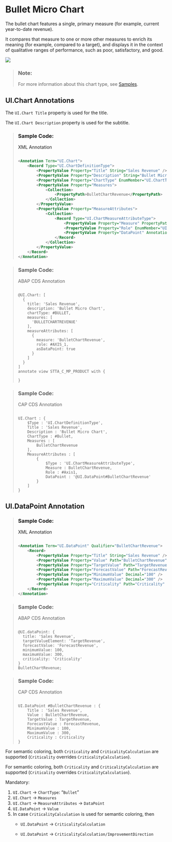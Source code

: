 <!-- loiob91516684a8641b2964c2380c9ea94df -->

# Bullet Micro Chart

The bullet chart features a single, primary measure \(for example, current year-to-date revenue\).

It compares that measure to one or more other measures to enrich its meaning \(for example, compared to a target\), and displays it in the context of qualitative ranges of performance, such as poor, satisfactory, and good.

![](images/Bullet_Micro_Chart_9d24d23.png)

> ### Note:  
> For more information about this chart type, see [Samples](https://ui5.sap.com/1.82.5/#/entity/sap.suite.ui.microchart.BulletMicroChart).



<a name="loiob91516684a8641b2964c2380c9ea94df__section_hs3_vfq_qmb"/>

## UI.Chart Annotations

The `UI.Chart Title` property is used for the title.

The `UI.Chart Description` property is used for the subtitle.

> ### Sample Code:  
> XML Annotation
> 
> ```xml
> 
> <Annotation Term="UI.Chart">
>     <Record Type="UI.ChartDefinitionType">
>         <PropertyValue Property="Title" String="Sales Revenue" />
>         <PropertyValue Property="Description" String="Bullet Micro Chart" />
>         <PropertyValue Property="ChartType" EnumMember="UI.ChartType/Bullet" />
>         <PropertyValue Property="Measures">
>             <Collection>
>                 <PropertyPath>BulletChartRevenue</PropertyPath>
>             </Collection>
>         </PropertyValue>
>         <PropertyValue Property="MeasureAttributes">
>             <Collection>
>                 <Record Type="UI.ChartMeasureAttributeType">
>                     <PropertyValue Property="Measure" PropertyPath="BulletChartRevenue" />
>                     <PropertyValue Property="Role" EnumMember="UI.ChartMeasureRoleType/Axis1" />
>                     <PropertyValue Property="DataPoint" AnnotationPath="@UI.DataPoint#BulletChartRevenue" />
>                 </Record>
>             </Collection>
>         </PropertyValue>
>     </Record>
> </Annotation>
> 
> ```

> ### Sample Code:  
> ABAP CDS Annotation
> 
> ```
> 
> @UI.Chart: [
>   {
>     title: 'Sales Revenue',
>     description: 'Bullet Micro Chart',
>     chartType: #BULLET,
>     measures: [
>       'BULLETCHARTREVENUE'
>     ],
>     measureAttributes: [
>       {
>         measure: 'BulletChartRevenue',
>         role: #AXIS_1,
>         asDataPoint: true
>       }
>     ]
>   }
> ]
> annotate view STTA_C_MP_PRODUCT with {
> 
> }
> ```

> ### Sample Code:  
> CAP CDS Annotation
> 
> ```
> 
> UI.Chart : {
>     $Type : 'UI.ChartDefinitionType',
>     Title : 'Sales Revenue',
>     Description : 'Bullet Micro Chart',
>     ChartType : #Bullet,
>     Measures : [
>         BulletChartRevenue
>     ],
>     MeasureAttributes : [
>         {
>             $Type : 'UI.ChartMeasureAttributeType',
>             Measure : BulletChartRevenue,
>             Role : #Axis1,
>             DataPoint : '@UI.DataPoint#BulletChartRevenue'
>         }
>     ]
> }
> 
> ```



<a name="loiob91516684a8641b2964c2380c9ea94df__section_mk3_vfq_qmb"/>

## UI.DataPoint Annotation

> ### Sample Code:  
> XML Annotation
> 
> ```xml
> 
> <Annotation Term="UI.DataPoint" Qualifier="BulletChartRevenue">
>     <Record>
>         <PropertyValue Property="Title" String="Sales Revenue" />
>         <PropertyValue Property="Value" Path="BulletChartRevenue" />
>         <PropertyValue Property="TargetValue" Path="TargetRevenue" />
>         <PropertyValue Property="ForecastValue" Path="ForecastRevenue" />
>         <PropertyValue Property="MinimumValue" Decimal="100" />
>         <PropertyValue Property="MaximumValue" Decimal="300" />
>         <PropertyValue Property="Criticality" Path="Criticality" />
>     </Record>
> </Annotation>
> ```

> ### Sample Code:  
> ABAP CDS Annotation
> 
> ```
> 
> @UI.dataPoint: {
>   title: 'Sales Revenue',
>   targetValueElement: 'TargetRevenue',
>   forecastValue: 'ForecastRevenue',
>   minimumValue: 100,
>   maximumValue: 300,
>   criticality: 'Criticality'
> }
> BulletChartRevenue;
> ```

> ### Sample Code:  
> CAP CDS Annotation
> 
> ```
> 
> UI.DataPoint #BulletChartRevenue : {
>     Title : 'Sales Revenue',
>     Value : BulletChartRevenue,
>     TargetValue : TargetRevenue,
>     ForecastValue : ForecastRevenue,
>     MinimumValue : 100,
>     MaximumValue : 300,
>     Criticality : Criticality
> }
> 
> ```

For semantic coloring, both `Criticality` and `CriticalityCalculation` are supported \(`Criticality` overrides `CriticalityCalculation`\).

For semantic coloring, both `Criticality` and `CriticalityCalculation` are supported \(`Criticality` overrides `CriticalityCalculation`\).

Mandatory:

1.  `UI.Chart` → `ChartType`: “`Bullet`”
2.  `UI.Chart` → `Measures`
3.  `UI.Chart` → `MeasureAttributes` → `DataPoint`
4.  `UI.DataPoint` → `Value`
5.  In case `CriticalityCalculation` is used for semantic coloring, then
    -   `UI.DataPoint` → `CriticalityCalculation`

    -   `UI.DataPoint` → `CriticalityCalculation/ImprovementDirection`



